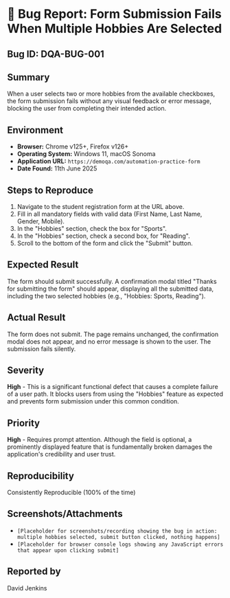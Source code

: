 # 🐞 Bug Report: Form Submission Fails When Multiple Hobbies Are Selected

## Bug ID: DQA-BUG-001

## Summary

When a user selects two or more hobbies from the available checkboxes, the form submission fails without any visual feedback or error message, blocking the user from completing their intended action.

## Environment

- **Browser:** Chrome v125+, Firefox v126+
- **Operating System:** Windows 11, macOS Sonoma
- **Application URL:** `https://demoqa.com/automation-practice-form`
- **Date Found:** 11th June 2025

## Steps to Reproduce

1.  Navigate to the student registration form at the URL above.
2.  Fill in all mandatory fields with valid data (First Name, Last Name, Gender, Mobile).
3.  In the "Hobbies" section, check the box for "Sports".
4.  In the "Hobbies" section, check a second box, for "Reading".
5.  Scroll to the bottom of the form and click the "Submit" button.

## Expected Result

The form should submit successfully. A confirmation modal titled "Thanks for submitting the form" should appear, displaying all the submitted data, including the two selected hobbies (e.g., "Hobbies: Sports, Reading").

## Actual Result

The form does not submit. The page remains unchanged, the confirmation modal does not appear, and no error message is shown to the user. The submission fails silently.

## Severity

**High** - This is a significant functional defect that causes a complete failure of a user path. It blocks users from using the "Hobbies" feature as expected and prevents form submission under this common condition.

## Priority

**High** - Requires prompt attention. Although the field is optional, a prominently displayed feature that is fundamentally broken damages the application's credibility and user trust.

## Reproducibility

Consistently Reproducible (100% of the time)

## Screenshots/Attachments

- `[Placeholder for screenshots/recording showing the bug in action: multiple hobbies selected, submit button clicked, nothing happens]`
- `[Placeholder for browser console logs showing any JavaScript errors that appear upon clicking submit]`

## Reported by

David Jenkins
